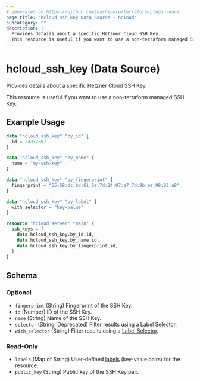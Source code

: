 ```yaml
---
# generated by https://github.com/hashicorp/terraform-plugin-docs
page_title: "hcloud_ssh_key Data Source - hcloud"
subcategory: ""
description: |-
  Provides details about a specific Hetzner Cloud SSH Key.
  This resource is useful if you want to use a non-terraform managed SSH Key.
---
```


# hcloud_ssh_key (Data Source)

Provides details about a specific Hetzner Cloud SSH Key.

This resource is useful if you want to use a non-terraform managed SSH Key.

## Example Usage

```terraform
data "hcloud_ssh_key" "by_id" {
  id = 24332897
}

data "hcloud_ssh_key" "by_name" {
  name = "my-ssh-key"
}

data "hcloud_ssh_key" "by_fingerprint" {
  fingerprint = "55:58:dc:bd:61:6e:7d:24:07:a7:7d:9b:be:99:83:a8"
}

data "hcloud_ssh_key" "by_label" {
  with_selector = "key=value"
}

resource "hcloud_server" "main" {
  ssh_keys = [
    data.hcloud_ssh_key.by_id.id,
    data.hcloud_ssh_key.by_name.id,
    data.hcloud_ssh_key.by_fingerprint.id,
  ]
}
```

<!-- schema generated by tfplugindocs -->
## Schema

### Optional

- `fingerprint` (String) Fingerprint of the SSH Key.
- `id` (Number) ID of the SSH Key.
- `name` (String) Name of the SSH Key.
- `selector` (String, Deprecated) Filter results using a [Label Selector](https://docs.hetzner.cloud/#label-selector).
- `with_selector` (String) Filter results using a [Label Selector](https://docs.hetzner.cloud/#label-selector).

### Read-Only

- `labels` (Map of String) User-defined [labels](https://docs.hetzner.cloud/#labels) (key-value pairs) for the resource.
- `public_key` (String) Public key of the SSH Key pair.
